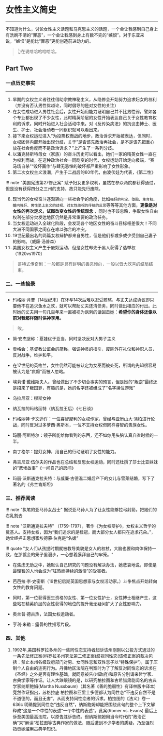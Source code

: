 # 女性主义简史

----

不知道为什么，讨论女性主义话题和马克思主义的话题，一个会让我感到自己身上有洗刷不清的“罪恶”，一个会让我感到身上有数不完的“嫉恨”。对于东亚来说，“嫉恨”是能比“罪恶”更能创造前进动力的。

> 👆在说啥哈哈哈哈哈。
## Part Two


### 一点历史事实
-----

1. 早期的女权主义者往往借助宗教神秘主义，从隐修会开始努力追求妇女的权利（并没有否认男性优越论，同时倡导的是对女性的关注）
2. 在女性成功进入男性社会后，女性开始用能力证明自己并不比男性弱，譬如各个专业都出现了不少女性，此时精英阶层的女性开始表达自己关于女性教育权利的诉求，同时开始进入社会活动中来。对《反传染病法》的抗议由博士、医生、护士、社会活动者一同组织就可以看出来。
3. 接下来女权运动进入“为投票权而战的地步，政治诉求开始被表达，但同时，女权团体内部开始出现分歧，关于“是否该先政治再社会，是不是该先把重心放在社会角度而不是政治诉求？”上产生了一系列分歧。
4. 以潘克赫斯特母女（家族）的奋斗历史可以看出，她们一家的精英女性一直在为权利而战，在这种政治社会一同剧变的时代，女权运动开始走向极端，“赛马场自杀”“毁坏画作”与肆无忌惮的破坏都严重影响了女性形象。
5. 第二次女权主义浪潮，产生于二战后的60年代，由波伏娃为代表，《第二性》

!!! note  "美国宪法第27修正案"
    赋予妇女更多权利，虽然在参众两院都获得通过，但是没有获得四分之三州的支持，故只能先行废除。

8.  现当代的女权奋斗逐渐转向一些社会学的角度，比如`强奸的判定、堕胎、生育权、婚内强奸、男性至上主义的歧视、对女性歧视的传统的反思`等等等其他方面，**更像是对女性的再次定义，试图改变女性的传统观念** ，同时也不该忽略，争取女性自由权利在部分欠发达地区仍然是非常重要的政治任务。
9.  当女权运动进入全球化阶段，会发现各个地区女性的奋斗目标相差很大！不同大洲不同国家之间存在难以弥合的冲突。
10. 19世纪最出名的两篇女权辩护都来自男性，但是他们都或多或少受到自己妻子的影响。（威廉·汤普森）
11. 美国女权主义产生于废奴运动，但是女性却先于黑人获得了选举权（1920vs1970）


> 哥特式传奇剧：一般都是具有鲜明的善恶倾向，一般以皆大欢喜的结局结束。

### 二、一些摘录
------


- 玛格丽·肯普（14世纪末）在怀孕14次后难以忍受煎熬，与丈夫达成协议即只要他不在追求鱼水之欢，就可以帮助丈夫还清债务，同时做出相应的付出。此时她的丈夫用一句几百年来一直被视为讽刺的话回击她：**希望你的身体还像以前对我那样随时供神享用。**
> 唉。


- 简·安杰坚称：夏娃优于亚当，同时坚决反对大男子主义
- 贵格会：基督教公谊会的简称，强调神灵的指引，废除外在礼仪和神职人员，反对战争，维护和平。
- 在17世纪的英格兰，女性仍然可能被认定为女巫而被处死，所谓的先知很容易被认为是“疯癫”而被人忽略。
- 埃莉诺·戴维斯夫人，曾经做出了不少切合事实的预言，但是她的“叛逆”最终还是招来了叛国罪，有趣的是，她的名字还被组成了“名字换位游戏”
- 乌拉尼亚：缪斯女神
- 纳瓦拉的玛格丽特（纳瓦拉王后）《七日谈》
- 玛格丽特·卡文迪许：一位睿智犀利的女权作家，曾经与亚历山大·蒲柏进行论战，同时反对过多萝西·奥斯本，一位不支持女权但同样睿智的贵族女性。
- 玛丽·阿斯特尔：镜子所能给你看到的东西，还不如你用头脑认真自省时候的一半。
- 南丁格尔：提灯女神，用自己的行动证明了女性的能力。
- 弗吉尼亚·伍尔夫的作品也在总结和反思女权运动，同时还杜撰了莎士比亚妹妹的“悲惨故事”《一间自己的房间》

- 玛丽·沃斯通克拉夫特：与威廉·古德温二婚后产下的女儿与雪莱结婚，写下了著名的《弗兰肯斯坦》

### 三、推荐阅读


!!! note "执笔的亚马孙女战士"
    据说亚马孙人为了让女性能够拉弓射箭，把她们的右乳割去
    
!!! note "沃斯通克拉夫特"
    （1759-1797），著作《为女权辩护》，女权主义哲学的奠基人。支持女权，因为“我们追求的是桂冠，而大部分女人都只在追求花朵。”，她曾经抨击思想家埃德蒙·伯克是“名媛”

!!! quote "女人们从孩提时期就被教导美貌是女人的权杖，大脑也要和肉体保持一致，在那镀金的笼子里漫步，一心想着膜拜自己的牢笼。"

- 在焦虑无助之中，她默认自己研究的问题没有解决办法，她悲哀地说，即使是最理智的人也会成为“狂热而持续的激情”的受害者。
- 芭芭拉·李·史密斯（19世纪后期英国思想家与女权活动家。）斗争焦点开始转向女性的教育问题。
- 同时，第一位获得医生资格的女性、第一位女性护士，女性博士相继产生，这些站在精英阶层的女性获得的地位的提升毫无疑问扩大了女性影响力。

- 奥兰普·德古热，法国女权运动者。
- 亨利·米勒：露骨的性描写片段。

### 四、其他


1. 1992年,美国科罗拉多州的一些同性恋支持者起诉该州刚刚以公投方式通过的一条先法修正案(科罗拉多州究法第二修正案)歧视同性恋(该修正案的裁决包括：禁止本州各级政府部门对男、女同性恋和双性恋子以“特殊保护”)，属于压制个人自由的违宪行为。丹佛地区法院在判案时为了了解反对同性恋的诉求在《圣经》之外是否有理性基础，就同意被告(州政府)和原告分别请来哲学家、古典学家等作证。让人大跌眼镜的是，以研究柏拉图和古希腊肃剧闻名的古典学家纳斯鲍姆(Martha Nussbaum)（其名著《善的脆弱性》有译林版中译本)竞然作证指出，苏格拉底 柏拉图和亚里士多德都认为同性恋“不违反自然不是不道德的，而且无害”，从而支持同性恋者的诉求。柏拉图的《法义》卷—636c 明确提到同性恋“违反自然”，纳斯鲍姆却能把围绕此句的整个上下文解释成“这是一个中性的表述”一个中性的表述”。此案(Romer vs. Evans) 最后上诉至美国最高法院，以原告胜诉告终。但纳斯鲍姆用当今时代的“政治正确”来“解读”柏拉图等古典作家的做法，随后遭到不少学者的质疑，乃至强烈指责她滥用古典学知识。




